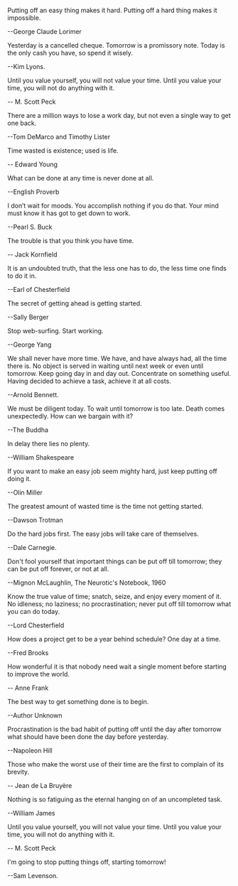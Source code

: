 Putting off an easy thing makes it hard. Putting off a hard thing makes it impossible.

--George Claude Lorimer

Yesterday is a cancelled cheque. Tomorrow is a promissory note. Today is the only cash you have, so spend it wisely.

--Kim Lyons.

Until you value yourself, you will not value your time. Until you value your time, you will not do anything with it.

-- M. Scott Peck

There are a million ways to lose a work day, but not even a single way to get one back.

--Tom DeMarco and Timothy Lister

Time wasted is existence; used is life.

-- Edward Young

What can be done at any time is never done at all.

--English Proverb

I don’t wait for moods. You accomplish nothing if you do that. Your mind must know it has got to get down to work.

--Pearl S. Buck

The trouble is that you think you have time.

-- Jack Kornfield

It is an undoubted truth, that the less one has to do, the less time one finds to do it in.

--Earl of Chesterfield

The secret of getting ahead is getting started.

--Sally Berger

Stop web-surfing. Start working.

--George Yang

We shall never have more time. We have, and have always had, all the time there is. No object is served in waiting until next week or even until tomorrow. Keep going day in and day out. Concentrate on something useful. Having decided to achieve a task, achieve it at all costs.

--Arnold Bennett.

We must be diligent today. To wait until tomorrow is too late. Death comes unexpectedly. How can we bargain with it?

--The Buddha

In delay there lies no plenty.

--William Shakespeare

If you want to make an easy job seem mighty hard, just keep putting off doing it.

--Olin Miller

The greatest amount of wasted time is the time not getting started.

--Dawson Trotman

Do the hard jobs first. The easy jobs will take care of themselves.

--Dale Carnegie.

Don't fool yourself that important things can be put off till tomorrow; they can be put off forever, or not at all.

--Mignon McLaughlin, The Neurotic's Notebook, 1960

Know the true value of time; snatch, seize, and enjoy every moment of it. No idleness; no laziness; no procrastination; never put off till tomorrow what you can do today.

--Lord Chesterfield

How does a project get to be a year behind schedule? One day at a time.

--Fred Brooks

How wonderful it is that nobody need wait a single moment before starting to improve the world.

-- Anne Frank

The best way to get something done is to begin.

--Author Unknown

Procrastination is the bad habit of putting off until the day after tomorrow what should have been done the day before yesterday.

--Napoleon Hill

Those who make the worst use of their time are the first to complain of its brevity.

-- Jean de La Bruyère

Nothing is so fatiguing as the eternal hanging on of an uncompleted task.

--William James

Until you value yourself, you will not value your time. Until you value your time, you will not do anything with it.

-- M. Scott Peck

I'm going to stop putting things off, starting tomorrow!

--Sam Levenson.
